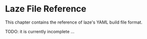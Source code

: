 # Laze File Reference

This chapter contains the reference of laze's YAML build file format.

TODO: it is currently incomplete ...
